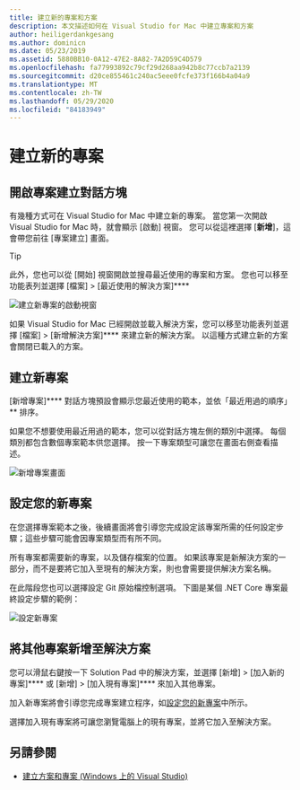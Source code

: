 ```yaml
---
title: 建立新的專案和方案
description: 本文描述如何在 Visual Studio for Mac 中建立專案和方案
author: heiligerdankgesang
ms.author: dominicn
ms.date: 05/23/2019
ms.assetid: 5880BB10-0A12-47E2-8A82-7A2D59C4D579
ms.openlocfilehash: fa77993892c79cf29d268aa942b8c77ccb7a2139
ms.sourcegitcommit: d20ce855461c240ac5eee0fcfe373f166b4a04a9
ms.translationtype: MT
ms.contentlocale: zh-TW
ms.lasthandoff: 05/29/2020
ms.locfileid: "84183949"
---
```

# <a name="create-a-new-project"></a>建立新的專案

## <a name="opening-the-project-creation-dialog"></a>開啟專案建立對話方塊

有幾種方式可在 Visual Studio for Mac 中建立新的專案。 當您第一次開啟 Visual Studio for Mac 時，就會顯示 [啟動] 視窗。 您可以從這裡選擇 [**新增**]，這會帶您前往 [專案建立] 畫面。

> [!TIP]
> 此外，您也可以從 [開始] 視窗開啟並搜尋最近使用的專案和方案。 您也可以移至功能表列並選擇 [檔案] > [最近使用的解決方案]****

![建立新專案的啟動視窗](media/first-run-project.png)

如果 Visual Studio for Mac 已經開啟並載入解決方案，您可以移至功能表列並選擇 [檔案] > [新增解決方案]**** 來建立新的解決方案。 以這種方式建立新的方案會關閉已載入的方案。

## <a name="creating-a-new-project"></a>建立新專案

[新增專案]**** 對話方塊預設會顯示您最近使用的範本，並依「最近用過的順序」** 排序。

如果您不想要使用最近用過的範本，您可以從對話方塊左側的類別中選擇。 每個類別都包含數個專案範本供您選擇。 按一下專案類型可讓您在畫面右側查看描述。

![新增專案畫面](media/project-creation-screen.png)

## <a name="configuring-your-new-project"></a>設定您的新專案

在您選擇專案範本之後，後續畫面將會引導您完成設定該專案所需的任何設定步驟；這些步驟可能會因專案類型而有所不同。

所有專案都需要新的專案，以及儲存檔案的位置。 如果該專案是新解決方案的一部分，而不是要將它加入至現有的解決方案，則也會需要提供解決方案名稱。

在此階段您也可以選擇設定 Git 原始檔控制選項。 下圖是某個 .NET Core 專案最終設定步驟的範例：

![設定新專案](media/configure-new-project.png)

## <a name="adding-additional-projects-to-a-solution"></a>將其他專案新增至解決方案

您可以滑鼠右鍵按一下 Solution Pad 中的解決方案，並選擇 [新增] > [加入新的專案]**** 或 [新增] > [加入現有專案]**** 來加入其他專案。

加入新專案將會引導您完成專案建立程序，如[設定您的新專案](#configuring-your-new-project)中所示。

選擇加入現有專案將可讓您瀏覽電腦上的現有專案，並將它加入至解決方案。

## <a name="see-also"></a>另請參閱

- [建立方案和專案 (Windows 上的 Visual Studio)](/visualstudio/ide/creating-solutions-and-projects)
